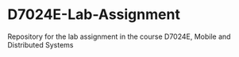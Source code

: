 # D7024E-Lab-Assignment
Repository for the lab assignment in the course D7024E, Mobile and Distributed Systems
